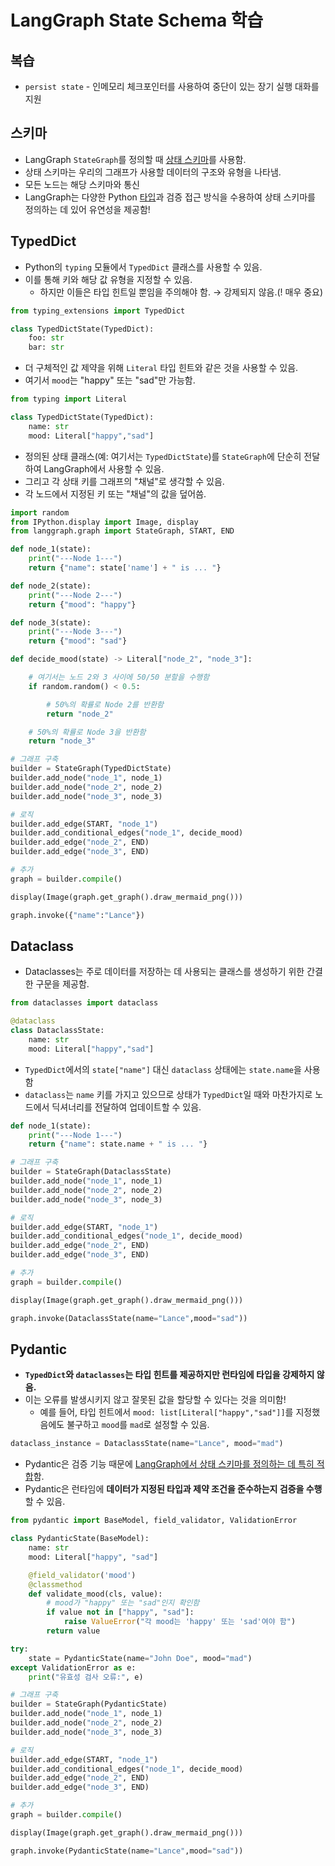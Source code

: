 # LangGraph State Schema 학습

## 복습

- `persist state` - 인메모리 체크포인터를 사용하여 중단이 있는 장기 실행 대화를 지원

## 스키마

- LangGraph `StateGraph`를 정의할 때 [상태 스키마](https://langchain-ai.github.io/langgraph/concepts/low_level/#state)를 사용함.
- 상태 스키마는 우리의 그래프가 사용할 데이터의 구조와 유형을 나타냄.
- 모든 노드는 해당 스키마와 통신
- LangGraph는 다양한 Python [타입](https://docs.python.org/3/library/stdtypes.html#type-objects)과 검증 접근 방식을 수용하여 상태 스키마를 정의하는 데 있어 유연성을 제공함!

## TypedDict

- Python의 `typing` 모듈에서 `TypedDict` 클래스를 사용할 수 있음.
- 이를 통해 키와 해당 값 유형을 지정할 수 있음.
    - 하지만 이들은 타입 힌트일 뿐임을 주의해야 함. → 강제되지 않음.(! 매우 중요)

```python
from typing_extensions import TypedDict

class TypedDictState(TypedDict):
    foo: str
    bar: str

```

- 더 구체적인 값 제약을 위해 `Literal` 타입 힌트와 같은 것을 사용할 수 있음.
- 여기서 `mood`는 "happy" 또는 "sad"만 가능함.

```python
from typing import Literal

class TypedDictState(TypedDict):
    name: str
    mood: Literal["happy","sad"]

```

- 정의된 상태 클래스(예: 여기서는 `TypedDictState`)를 `StateGraph`에 단순히 전달하여 LangGraph에서 사용할 수 있음.
- 그리고 각 상태 키를 그래프의 "채널"로 생각할 수 있음.
- 각 노드에서 지정된 키 또는 "채널"의 값을 덮어씀.

```python
import random
from IPython.display import Image, display
from langgraph.graph import StateGraph, START, END

def node_1(state):
    print("---Node 1---")
    return {"name": state['name'] + " is ... "}

def node_2(state):
    print("---Node 2---")
    return {"mood": "happy"}

def node_3(state):
    print("---Node 3---")
    return {"mood": "sad"}

def decide_mood(state) -> Literal["node_2", "node_3"]:

    # 여기서는 노드 2와 3 사이에 50/50 분할을 수행함
    if random.random() < 0.5:

        # 50%의 확률로 Node 2를 반환함
        return "node_2"

    # 50%의 확률로 Node 3을 반환함
    return "node_3"

# 그래프 구축
builder = StateGraph(TypedDictState)
builder.add_node("node_1", node_1)
builder.add_node("node_2", node_2)
builder.add_node("node_3", node_3)

# 로직
builder.add_edge(START, "node_1")
builder.add_conditional_edges("node_1", decide_mood)
builder.add_edge("node_2", END)
builder.add_edge("node_3", END)

# 추가
graph = builder.compile()

display(Image(graph.get_graph().draw_mermaid_png()))

```

```python
graph.invoke({"name":"Lance"})
```

## Dataclass

- Dataclasses는 주로 데이터를 저장하는 데 사용되는 클래스를 생성하기 위한 간결한 구문을 제공함.

```python
from dataclasses import dataclass

@dataclass
class DataclassState:
    name: str
    mood: Literal["happy","sad"]

```

- `TypedDict`에서의 `state["name"]` 대신 `dataclass` 상태에는 `state.name`을 사용함
- `dataclass`는 `name` 키를 가지고 있으므로 상태가 `TypedDict`일 때와 마찬가지로 노드에서 딕셔너리를 전달하여 업데이트할 수 있음.

```python
def node_1(state):
    print("---Node 1---")
    return {"name": state.name + " is ... "}

# 그래프 구축
builder = StateGraph(DataclassState)
builder.add_node("node_1", node_1)
builder.add_node("node_2", node_2)
builder.add_node("node_3", node_3)

# 로직
builder.add_edge(START, "node_1")
builder.add_conditional_edges("node_1", decide_mood)
builder.add_edge("node_2", END)
builder.add_edge("node_3", END)

# 추가
graph = builder.compile()

display(Image(graph.get_graph().draw_mermaid_png()))

```

```python
graph.invoke(DataclassState(name="Lance",mood="sad"))
```

## Pydantic

- **`TypedDict`와 `dataclasses`는 타입 힌트를 제공하지만 런타임에 타입을 강제하지 않음.**
- 이는 오류를 발생시키지 않고 잘못된 값을 할당할 수 있다는 것을 의미함!
    - 예를 들어, 타입 힌트에서 `mood: list[Literal["happy","sad"]]`를 지정했음에도 불구하고 `mood`를 `mad`로 설정할 수 있음.

```python
dataclass_instance = DataclassState(name="Lance", mood="mad")

```

- Pydantic은 검증 기능 때문에 [LangGraph에서 상태 스키마를 정의하는 데 특히 적합](https://langchain-ai.github.io/langgraph/how-tos/state-model/)함.
- Pydantic은 런타임에 **데이터가 지정된 타입과 제약 조건을 준수하는지 검증을 수행**할 수 있음.

```python
from pydantic import BaseModel, field_validator, ValidationError

class PydanticState(BaseModel):
    name: str
    mood: Literal["happy", "sad"]

    @field_validator('mood')
    @classmethod
    def validate_mood(cls, value):
        # mood가 "happy" 또는 "sad"인지 확인함
        if value not in ["happy", "sad"]:
            raise ValueError("각 mood는 'happy' 또는 'sad'여야 함")
        return value

try:
    state = PydanticState(name="John Doe", mood="mad")
except ValidationError as e:
    print("유효성 검사 오류:", e)

```

```python
# 그래프 구축
builder = StateGraph(PydanticState)
builder.add_node("node_1", node_1)
builder.add_node("node_2", node_2)
builder.add_node("node_3", node_3)

# 로직
builder.add_edge(START, "node_1")
builder.add_conditional_edges("node_1", decide_mood)
builder.add_edge("node_2", END)
builder.add_edge("node_3", END)

# 추가
graph = builder.compile()

display(Image(graph.get_graph().draw_mermaid_png()))

```

```python
graph.invoke(PydanticState(name="Lance",mood="sad"))
```